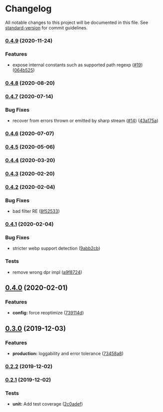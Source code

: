 # Changelog

All notable changes to this project will be documented in this file. See [standard-version](https://github.com/conventional-changelog/standard-version) for commit guidelines.

### [0.4.9](https://github.com/zetlen/hastily/compare/v0.4.8...v0.4.9) (2020-11-24)


### Features

* expose internal constants such as supported path regexp ([#19](https://github.com/zetlen/hastily/issues/19)) ([064b525](https://github.com/zetlen/hastily/commit/064b5253b3435f4a475f3159f509d8a5cb554cf8))

### [0.4.8](https://github.com/zetlen/hastily/compare/v0.4.7...v0.4.8) (2020-08-20)

### [0.4.7](https://github.com/zetlen/hastily/compare/v0.4.6...v0.4.7) (2020-07-14)


### Bug Fixes

* recover from errors thrown or emitted by sharp stream ([#14](https://github.com/zetlen/hastily/issues/14)) ([43a175a](https://github.com/zetlen/hastily/commit/43a175a3025525fd1ee3f213a9df1fb7f8435317))

### [0.4.6](https://github.com/zetlen/hastily/compare/v0.4.5...v0.4.6) (2020-07-07)

### [0.4.5](https://github.com/zetlen/hastily/compare/v0.4.4...v0.4.5) (2020-05-06)

### [0.4.4](https://github.com/zetlen/hastily/compare/v0.4.3...v0.4.4) (2020-03-20)

### [0.4.3](https://github.com/zetlen/hastily/compare/v0.4.2...v0.4.3) (2020-02-20)



### [0.4.2](https://github.com/zetlen/hastily/compare/v0.4.1...v0.4.2) (2020-02-04)


### Bug Fixes

* bad filter RE ([8f52533](https://github.com/zetlen/hastily/commit/8f52533))



### [0.4.1](https://github.com/zetlen/hastily/compare/v0.4.0...v0.4.1) (2020-02-04)


### Bug Fixes

* stricter webp support detection ([9abb2cb](https://github.com/zetlen/hastily/commit/9abb2cb))


### Tests

* remove wrong dpr impl ([a9f8724](https://github.com/zetlen/hastily/commit/a9f8724))



## [0.4.0](https://github.com/zetlen/hastily/compare/v0.3.0...v0.4.0) (2020-02-01)


### Features

* **config:** force reoptimize ([739114d](https://github.com/zetlen/hastily/commit/739114d))



## [0.3.0](https://github.com/zetlen/hastily/compare/v0.2.2...v0.3.0) (2019-12-03)


### Features

* **production:** loggability and error tolerance ([73458a8](https://github.com/zetlen/hastily/commit/73458a8))



### [0.2.2](https://github.com/zetlen/hastily/compare/v0.2.1...v0.2.2) (2019-12-02)



### [0.2.1](https://github.com/zetlen/hastily/compare/v0.2.0...v0.2.1) (2019-12-02)


### Tests

* **unit:** Add test coverage ([2c0adef](https://github.com/zetlen/hastily/commit/2c0adef))
